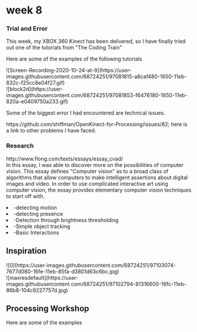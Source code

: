 <h1> week 8 </h1> 
<h3> Trial and Error  </h3> 
<p>This week, my XBOX 360 Kinect has been delivered, so I have finally tried out one of the tutorials from "The Coding Train" </p> 

<p>Here are some of the examples of the following tutorials</p> 
<p>![Screen-Recording-2020-10-24-at-9](https://user-images.githubusercontent.com/68724251/97081815-a8caf480-1650-11eb-832c-f25cc8e04f27.gif)
<br>![block2d](https://user-images.githubusercontent.com/68724251/97081853-f6476180-1650-11eb-820a-e0409750a233.gif)</p>

<p> Some of the biggest error I had encountered are technical issues.</p> 
<p> https://github.com/shiffman/OpenKinect-for-Processing/issues/82; here is a link to other problems I have faced.</p> 

<h3>Research</h3>
<p>http://www.flong.com/texts/essays/essay_cvad/
<br>In this essay, I was able to discover more on the possibilities of computer vision. This essay defines "Computer vision" as to a broad class of algorithms that allow computers to make intelligent assertions about digital images and video. In order to use complicated interactive art using computer vision, the essay provides elementary computer vision techniques to start off with.
  <li>-detecting motion</li>
  <li>-detecting presence</li>
  <li>-Detection through brightness thresholding</li>
  <li>-Simple object tracking</li>
  <li>-Basic Interactions</li>
</p>

<h2> Inspiration</h2> 
<p>![0](https://user-images.githubusercontent.com/68724251/97103074-7677d080-16fe-11eb-85fa-d3801d63c6bc.jpg)
<br> ![maxresdefault](https://user-images.githubusercontent.com/68724251/97102794-81316600-16fc-11eb-86b8-104c9227757d.jpg)
</p>

<h2> Processing Workshop</h2> 

<p>Here are some of the examples </p> 
